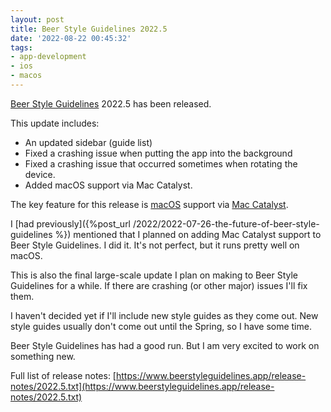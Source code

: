 ```yaml
---
layout: post
title: Beer Style Guidelines 2022.5
date: '2022-08-22 00:45:32'
tags:
- app-development
- ios
- macos
---
```


[Beer Style Guidelines](https://www.beerstyleguidelines.app/) 2022.5 has been released.

This update includes:

- An updated sidebar (guide list)
- Fixed a crashing issue when putting the app into the background
- Fixed a crashing issue that occurred sometimes when rotating the device.
- Added macOS support via Mac Catalyst.

The key feature for this release is [macOS](https://www.apple.com/macos/) support via [Mac Catalyst](https://developer.apple.com/mac-catalyst/).

I [had previously]({%post_url /2022/2022-07-26-the-future-of-beer-style-guidelines %}) mentioned that I planned on adding Mac Catalyst support to Beer Style Guidelines. I did it. It's not perfect, but it runs pretty well on macOS.

This is also the final large-scale update I plan on making to Beer Style Guidelines for a while. If there are crashing (or other major) issues I'll fix them.

I haven't decided yet if I'll include new style guides as they come out. New style guides usually don't come out until the Spring, so I have some time.

Beer Style Guidelines has had a good run. But I am very excited to work on something new.

Full list of release notes: [https://www.beerstyleguidelines.app/release-notes/2022.5.txt](https://www.beerstyleguidelines.app/release-notes/2022.5.txt)

